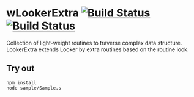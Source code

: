 
# wLookerExtra [![Build Status](https://travis-ci.org/Wandalen/wLookerExtra.svg?branch=master)](https://travis-ci.org/Wandalen/wLookerExtra) [![Build Status](https://ci.appveyor.com/api/projects/status/github/Wandalen/wlookerextra)](https://ci.appveyor.com/project/Wandalen/wlookerextra)

Collection of light-weight routines to traverse complex data structure. LookerExtra extends Looker by extra routines based on the routine look.

## Try out
```
npm install
node sample/Sample.s
```

